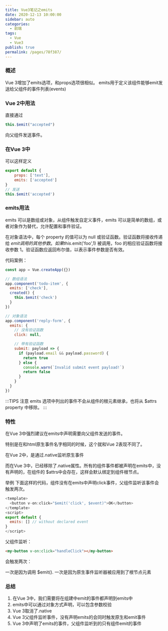 ```yaml
---
title: Vue3笔记之emits
date: 2020-12-13 10:00:00
sidebar: auto
categories: 
  - 前端
tags: 
  - Vue
  - Vue3
publish: true
permalink: /pages/78f387/
---
```


### 概述
Vue 3增加了emits选项，和props选项很相似。
emits用于定义该组件能够emit发送给父组件的事件列表(events)

### Vue 2中用法

直接通过
```js
this.$emit("accepted")
```
向父组件发送事件。

### 在Vue 3中

可以这样定义
```js
export default {
    props: ['text'],
    emits: ['accepted']
}
// 发送
this.$emit('accepted')
```

### emits用法

emits 可以是数组或对象，从组件触发自定义事件，emits 可以是简单的数组，或者对象作为替代，允许配置和事件验证。

在对象语法中，每个 property 的值可以为 null 或验证函数。验证函数将接收传递给 $emit 调用的其他参数。如果 this.$emit('foo',1) 被调用，foo 的相应验证函数将接收参数 1。验证函数应返回布尔值，以表示事件参数是否有效。

代码案例：
```js
const app = Vue.createApp({})

// 数组语法
app.component('todo-item', {
  emits: ['check'],
  created() {
    this.$emit('check')
  }
})

// 对象语法
app.component('reply-form', {
  emits: {
    // 没有验证函数
    click: null,

    // 带有验证函数
    submit: payload => {
      if (payload.email && payload.password) {
        return true
      } else {
        console.warn(`Invalid submit event payload!`)
        return false
      }
    }
  }
})
```

:::TIPS 注意
emits 选项中列出的事件不会从组件的根元素继承，也将从 $attrs property 中移除。
:::

### 特性
在Vue 3中强烈建议在emits中声明需要向父组件发送的事件。

特别是在和html原生事件名字相同的时候，这个就和Vue 2表现不同了。

在Vue 2中，是通过.native监听原生事件

而在Vue 3中，已经移除了.native属性。所有的组件事件都被声明在emits中，没有声明的，在组件的 $attrs中会存在，这样会默认绑定到组件根节点。

举例
下面这样的代码，组件没有在emits中声明click事件，父组件监听该事件会触发两次。
```js
<template>
  <button v-on:click="$emit('click', $event)">OK</button>
</template>
<script>
export default {
  emits: [] // without declared event
}
</script>
```
父组件监听：
```html
<my-button v-on:click="handleClick"></my-button>
```
会触发两次：

一次是因为调用 $emit().
一次是因为原生事件监听器被应用到了根节点元素

### 总结
1. 在Vue 3中，我们需要将在组建中emit的事件都声明到emits中
2. emits中可以通过对象方式声明，可以包含参数校验
3. Vue 3取消了.native
4. Vue 3父组件监听事件，没有声明emits的会同时触发原生和emit事件
5. Vue 3中声明了emits的事件，父组件监听到的只有组件emit的事件

